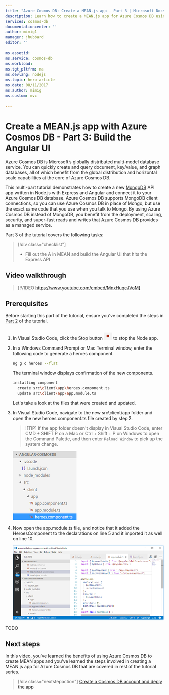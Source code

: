 ```yaml
---
title: "Azure Cosmos DB: Create a MEAN.js app - Part 3 | Microsoft Docs"
description: Learn how to create a MEAN.js app for Azure Cosmos DB using the exact same APIs you use for MongoDB. 
services: cosmos-db
documentationcenter: ''
author: mimig1
manager: jhubbard
editor: ''

ms.assetid: 
ms.service: cosmos-db
ms.workload: 
ms.tgt_pltfrm: na
ms.devlang: nodejs
ms.topic: hero-article
ms.date: 08/11/2017
ms.author: mimig
ms.custom: mvc

---
```

# Create a MEAN.js app with Azure Cosmos DB - Part 3: Build the Angular UI

Azure Cosmos DB is Microsoft’s globally distributed multi-model database service. You can quickly create and query document, key/value, and graph databases, all of which benefit from the global distribution and horizontal scale capabilities at the core of Azure Cosmos DB. 

This multi-part tutorial demonstrates how to create a new [MongoDB](mongodb-introduction.md) API app written in Node.js with Express and Angular and connect it to your Azure Cosmos DB database. Azure Cosmos DB supports MongoDB client connections, so you can use Azure Cosmos DB in place of Mongo, but use the exact same code that you use when you talk to Mongo. By using Azure Cosmos DB instead of MongoDB, you benefit from the deployment, scaling, security, and super-fast reads and writes that Azure Cosmos DB provides as a managed service. 

Part 3 of the tutorial covers the following tasks:

> [!div class="checklist"]
> * Fill out the A in MEAN and build the Angular UI that hits the Express API

## Video walkthrough

> [!VIDEO https://www.youtube.com/embed/MnxHuqcJVoM]

## Prerequisites

Before starting this part of the tutorial, ensure you've completed the steps in [Part 2](tutorial-develop-mongodb-nodejs-part2.md) of the tutorial.

## 

1. In Visual Studio Code, click the Stop button ![Stop button in Visual Studio Code](./media/tutorial-develop-mongodb-nodejs-part3/stop-button.png) to stop the Node app.

2. In a Windows Command Prompt or Mac Terminal window, enter the following code to generate a heroes component.

    ```bash
    ng g c heroes --flat
    ```

    The terminal window displays confirmation of the new components.

    ```bash
    installing component
      create src\client\app\heroes.component.ts
      update src\client\app\app.module.ts 
    ```

    Let's take a look at the files that were created and updated. 

3. In Visual Studio Code, navigate to the new src\client\app folder and open the new heroes.component.ts file created by step 2. 

    > ![TIP]
    > If the app folder doesn't display in Visual Studio Code, enter CMD + SHIFT P on a Mac or Ctrl + Shift + P on Windows to open the Command Palette, and then enter `Reload Window` to pick up the system change.

    ![Open the heroes.component.ts file](./media/tutorial-develop-mongodb-nodejs-part3/open-folder.png)

4. Now open the app.module.ts file, and notice that it added the HeroesComponent to the declarations on line 5 and it imported it as well on line 10.

    ![Open the app-module.ts file](./media/tutorial-develop-mongodb-nodejs-part3/app-module-file.png)


TODO

## Next steps

In this video, you've learned the benefits of using Azure Cosmos DB to create MEAN apps and you've learned the steps involved in creating a MEAN.js app for Azure Cosmos DB that are covered in rest of the tutorial series. 

> [!div class="nextstepaction"]
> [Create a Cosmos DB account and deply the app](tutorial-develop-mongodb-nodejs-part4.md)
